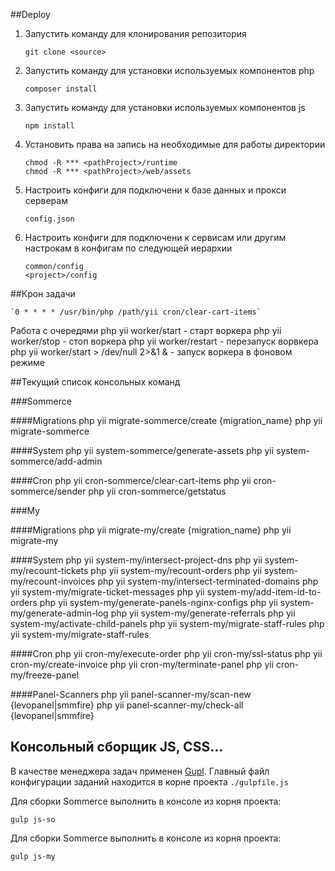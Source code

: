 
##Deploy 

1. Запустить команду для клонирования репозитория

    `git clone <source>`
    
2. Запустить команду для установки используемых компонентов php

    `composer install`
    
3. Запустить команду для установки используемых компонентов js

    `npm install`
    
4. Установить права на запись на необходимые для работы директории

    `chmod -R *** <pathProject>/runtime`   
    `chmod -R *** <pathProject>/web/assets`  
     
5. Настроить конфиги для подключени к базе данных и прокси серверам

   `config.json`     
    
6. Настроить конфиги для подключени к сервисам или другим настрокам в конфигам по следующей иерархии

   `common/config`  
   `<project>/config`
   
     
##Крон задачи
    
    `0 * * * * /usr/bin/php /path/yii cron/clear-cart-items`

Работа с очередями
php yii worker/start - старт воркера
php yii worker/stop - стоп воркера
php yii worker/restart - перезапуск ворвкера
php yii worker/start > /dev/null 2>&1 & - запуск воркера в фоновом режиме


##Текущий список консольных команд

###Sommerce

####Migrations 
	php yii migrate-sommerce/create {migration_name}
	php yii migrate-sommerce

####System 
	php yii system-sommerce/generate-assets
	php yii system-sommerce/add-admin


####Cron
	php yii cron-sommerce/clear-cart-items
	php yii cron-sommerce/sender
	php yii cron-sommerce/getstatus

###My

####Migrations 
	php yii migrate-my/create {migration_name}
	php yii migrate-my

####System
	php yii system-my/intersect-project-dns
	php yii system-my/recount-tickets
	php yii system-my/recount-orders
	php yii system-my/recount-invoices
	php yii system-my/intersect-terminated-domains
	php yii system-my/migrate-ticket-messages
	php yii system-my/add-item-id-to-orders
	php yii system-my/generate-panels-nginx-configs
	php yii system-my/generate-admin-log
	php yii system-my/generate-referrals
	php yii system-my/activate-child-panels
	php yii system-my/migrate-staff-rules
	php yii system-my/migrate-staff-rules

####Cron
	php yii cron-my/execute-order
	php yii cron-my/ssl-status
	php yii cron-my/create-invoice
	php yii cron-my/terminate-panel
	php yii cron-my/freeze-panel

####Panel-Scanners
	php yii	panel-scanner-my/scan-new {levopanel|smmfire}
	php yii	panel-scanner-my/check-all {levopanel|smmfire}
	

## Консольный сборщик JS, CSS...

В качестве менеджера задач применен [Gupl](https://gulpjs.com/).
Главный файл конфигурации заданий находится в корне проекта `./gulpfile.js`

Для сборки Sommerce выполнить в консоле из корня проекта:
    
    gulp js-so

Для сборки Sommerce выполнить в консоле из корня проекта:
        
    gulp js-my
